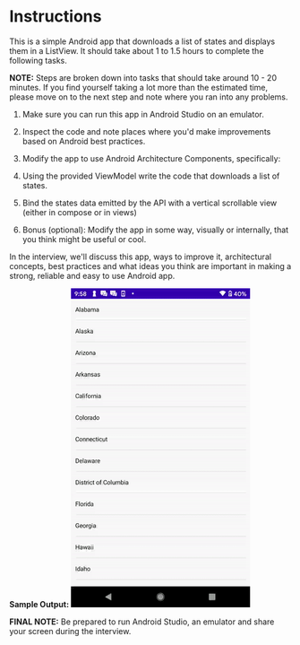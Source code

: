 # Instructions

This is a simple Android app that downloads a list of states and displays them in a ListView. It should take about 1 to 1.5 hours to complete the following tasks.

**NOTE:** Steps are broken down into tasks that should take around 10 - 20 minutes. If you find yourself taking a lot more than the estimated time, please move on to the next step and note where you ran into any problems.

1. Make sure you can run this app in Android Studio on an emulator.

2. Inspect the code and note places where you'd make improvements based on Android best practices.

3. Modify the app to use Android Architecture Components, specifically:

4. Using the provided ViewModel write the code that downloads a list of states. 

5. Bind the states data emitted by the API with a vertical scrollable view (either in compose or in views)

6. Bonus (optional): Modify the app in some way, visually or internally, that you think might be useful or cool.

In the interview, we'll discuss this app, ways to improve it, architectural concepts, best practices and what ideas you think are important in making a strong, reliable and easy to use Android app.

**Sample Output:**
![](https://github.com/CareRevolutions/SimpleAndroid-Interview/blob/master/assets/finished_take_home.gif)

**FINAL NOTE:** Be prepared to run Android Studio, an emulator and share your screen during the interview.
